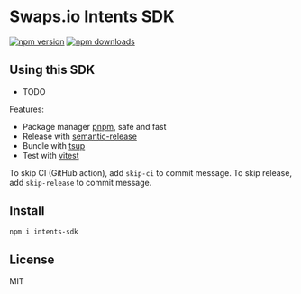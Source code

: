 # Swaps.io Intents SDK

[![npm version](https://badgen.net/npm/v/intents-sdk)](https://npm.im/intents-sdk) [![npm downloads](https://badgen.net/npm/dm/intents-sdk)](https://npm.im/intents-sdk)

## Using this SDK

- TODO


Features:

- Package manager [pnpm](https://pnpm.js.org/), safe and fast
- Release with [semantic-release](https://npm.im/semantic-release)
- Bundle with [tsup](https://github.com/egoist/tsup)
- Test with [vitest](https://vitest.dev)

To skip CI (GitHub action), add `skip-ci` to commit message. To skip release, add `skip-release` to commit message.

## Install

```bash
npm i intents-sdk
```

## License

MIT
